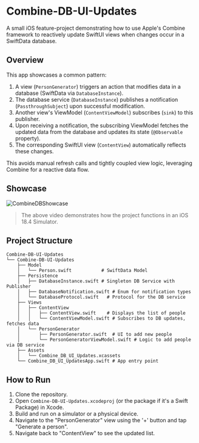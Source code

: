 
# Combine-DB-UI-Updates

A small iOS feature-project demonstrating how to use Apple's Combine framework to reactively update SwiftUI views when changes occur in a SwiftData database.

## Overview

This app showcases a common pattern:

1.  A view (`PersonGenerator`) triggers an action that modifies data in a database (SwiftData via `DatabaseInstance`).
2.  The database service (`DatabaseInstance`) publishes a notification (`PassthroughSubject`) upon successful modification.
3.  Another view's ViewModel (`ContentViewModel`) subscribes (`sink`) to this publisher.
4.  Upon receiving a notification, the subscribing ViewModel fetches the updated data from the database and updates its state (`@Observable` property).
5.  The corresponding SwiftUI view (`ContentView`) automatically reflects these changes.

This avoids manual refresh calls and tightly coupled view logic, leveraging Combine for a reactive data flow.

## Showcase

![CombineDBShowcase](https://github.com/user-attachments/assets/cbff0c87-28ca-4745-9c4a-9bd81f085385)

> The above video demonstrates how the project functions in an iOS 18.4
> Simulator.

## Project Structure

```
Combine-DB-UI-Updates
└── Combine-DB-UI-Updates
    ├── Model
    │   └── Person.swift           # SwiftData Model
    ├── Persistence
    │   ├── DatabaseInstance.swift # Singleton DB Service with Publisher
    │   ├── DatabaseNotification.swift # Enum for notification types
    │   └── DatabaseProtocol.swift   # Protocol for the DB service
    ├── Views
    │   ├── ContentView
    │   │   ├── ContentView.swift    # Displays the list of people
    │   │   └── ContentViewModel.swift # Subscribes to DB updates, fetches data
    │   └── PersonGenerator
    │       ├── PersonGenerator.swift  # UI to add new people
    │       └── PersonGeneratorViewModel.swift # Logic to add people via DB service
    ├── Assets
    │   └── Combine_DB_UI_Updates.xcassets
    └── Combine_DB_UI_UpdatesApp.swift # App entry point
```


## How to Run

1.  Clone the repository.
2.  Open `Combine-DB-UI-Updates.xcodeproj` (or the package if it's a Swift Package) in Xcode.
3.  Build and run on a simulator or a physical device.
4.  Navigate to the "PersonGenerator" view using the '+' button and tap "Generate a person".
5.  Navigate back to "ContentView" to see the updated list.
